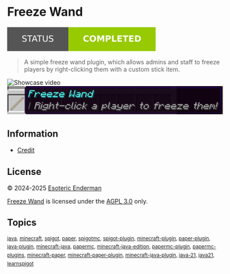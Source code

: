 # Freeze Wand

[![Project status: completed](./assets/images/badges/status.svg)](./)

> A simple freeze wand plugin, which allows admins and staff to freeze players by right-clicking them with a custom stick item.

![Showcase video](./assets/gifs/showcase.gif)
![Freeze wand item](./assets/images/screenshots/item.png)

## Information

- [Credit](./CREDIT.md)

## License

&copy; 2024-2025 [Esoteric Enderman](https://enderman.dev)

[Freeze Wand](./) is licensed under the [AGPL 3.0](./LICENSE) only.

## Topics

<sup>[java](https://github.com/topics/java), [minecraft](https://github.com/topics/minecraft), [spigot](https://github.com/topics/spigot), [paper](https://github.com/topics/paper), [spigotmc](https://github.com/topics/spigotmc), [spigot-plugin](https://github.com/topics/spigot-plugin), [minecraft-plugin](https://github.com/topics/minecraft-plugin), [paper-plugin](https://github.com/topics/paper-plugin), [java-plugin](https://github.com/topics/java-plugin), [minecraft-java](https://github.com/topics/minecraft-java), [papermc](https://github.com/topics/papermc), [minecraft-java-edition](https://github.com/topics/minecraft-java-edition), [papermc-plugin](https://github.com/topics/papermc-plugin), [papermc-plugins](https://github.com/topics/papermc-plugins), [minecraft-paper](https://github.com/topics/minecraft-paper), [minecraft-paper-plugin](https://github.com/topics/minecraft-paper-plugin), [minecraft-java-plugin](https://github.com/topics/minecraft-java-plugin), [java-21](https://github.com/topics/java-21), [java21](https://github.com/topics/java21), [learnspigot](https://github.com/topics/learnspigot)</sup>
